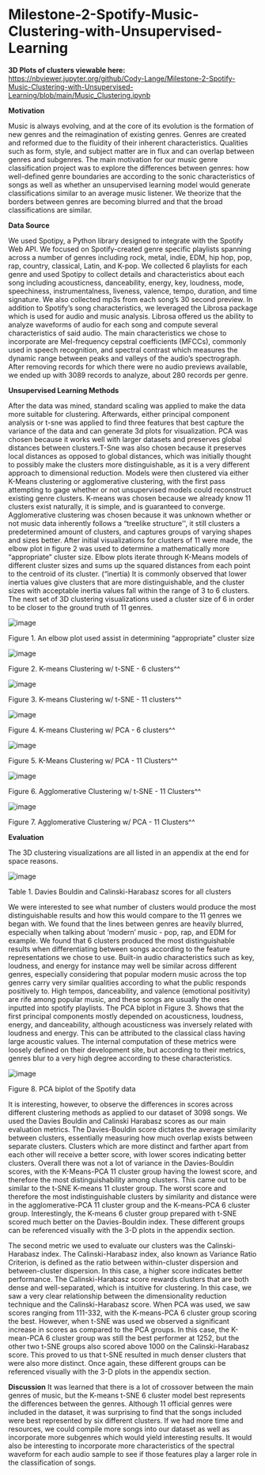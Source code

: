 # Milestone-2-Spotify-Music-Clustering-with-Unsupervised-Learning

**3D Plots of clusters viewable here:** https://nbviewer.jupyter.org/github/Cody-Lange/Milestone-2-Spotify-Music-Clustering-with-Unsupervised-Learning/blob/main/Music_Clustering.ipynb

**Motivation**

Music is always evolving, and at the core of its evolution is the formation of new genres and the reimagination of existing genres. Genres are created and reformed due to the fluidity of their inherent characteristics. Qualities such as form, style, and subject matter are in flux and can overlap between genres and subgenres. The main motivation for our music genre classification project was to explore the differences between genres: how well-defined genre boundaries are according to the sonic characteristics of songs as well as whether an unsupervised learning model would generate classifications similar to an average music listener. We theorize that the borders between genres are becoming blurred and that the broad classifications are similar.

**Data Source**

We used Spotipy, a Python library designed to integrate with the Spotify Web API. We focused on Spotify-created genre specific playlists spanning across a number of genres including rock, metal, indie, EDM, hip hop, pop, rap, country, classical, Latin, and K-pop. We collected 6 playlists for each genre and used Spotipy to collect details and characteristics about each song including acousticness, danceability, energy, key, loudness, mode, speechiness, instrumentalness, liveness, valence, tempo, duration, and time signature. We also collected mp3s from each song’s 30 second preview. 
In addition to Spotify’s song characteristics, we leveraged the Librosa package which is used for audio and music analysis. Librosa offered us the ability to analyze waveforms of audio for each song and compute several characteristics of said audio. The main characteristics we chose to incorporate are Mel-frequency cepstral coefficients (MFCCs), commonly used in speech recognition, and spectral contrast which measures the dynamic range between peaks and valleys of the audio’s spectrograph. After removing records for which there were no audio previews available, we ended up with 3089 records to analyze, about 280 records per genre. 

**Unsupervised Learning Methods**

After the data was mined, standard scaling was applied to make the data more suitable for clustering. Afterwards, either principal component analysis or t-sne was applied to find three features that best capture the variance of the data and can generate 3d plots for visualization. PCA was chosen because it works well with larger datasets and preserves global distances between clusters.T-Sne was also chosen because it preserves local distances as opposed to global distances, which was initially thought to possibly make the clusters more distinguishable, as it is a very different approach to dimensional reduction. Models were then clustered via either K-Means clustering or agglomerative clustering, with the first pass attempting to gage whether or not unsupervised models could reconstruct existing genre clusters. K-means was chosen because we already know 11 clusters exist naturally, it is simple, and  is guaranteed to converge. Agglomerative clustering was chosen because it was unknown whether or not music data inherently follows a “treelike structure'', it still clusters a predetermined amount of clusters, and captures groups of varying shapes and sizes better.
After initial visualizations for clusters of 11 were made, the elbow plot in figure 2 was used to determine a mathematically more “appropriate” cluster size. Elbow plots iterate through K-Means models of different cluster sizes and sums up the squared distances from each point to the centroid of its cluster. (“inertia) It is commonly observed that lower inertia values give clusters that are more distinguishable, and the cluster sizes with acceptable inertia values fall within the range of 3 to 6 clusters. The next set of 3D clustering visualizations used a cluster size of 6 in order to be closer to the ground truth of 11 genres.

![image](https://user-images.githubusercontent.com/50972659/122320655-914abf80-cef0-11eb-96bd-e4619cc952a6.png)

Figure 1.  An elbow plot used assist in determining “appropriate” cluster size
 
![image](https://user-images.githubusercontent.com/50972659/122320901-00c0af00-cef1-11eb-8039-d46ef7685393.png)

Figure 2. K-means Clustering w/ t-SNE - 6 clusters^^

![image](https://user-images.githubusercontent.com/50972659/122320927-0b7b4400-cef1-11eb-9427-0854b98ed880.png)

Figure 3. K-means Clustering w/ t-SNE - 11 clusters^^

![image](https://user-images.githubusercontent.com/50972659/122320955-1930c980-cef1-11eb-852f-74cdc66e2ae6.png)

Figure 4. K-means Clustering w/ PCA - 6 clusters^^

![image](https://user-images.githubusercontent.com/50972659/122320994-25b52200-cef1-11eb-9036-09005f075176.png)

Figure 5. K-Means Clustering w/ PCA - 11 Clusters^^

![image](https://user-images.githubusercontent.com/50972659/122320832-e25ab380-cef0-11eb-8939-bf7cc505bbfe.png)

Figure 6. Agglomerative Clustering w/ t-SNE - 11 Clusters^^

![image](https://user-images.githubusercontent.com/50972659/122320871-f43c5680-cef0-11eb-8522-ed919d2c67ad.png)

Figure 7. Agglomerative Clustering w/ PCA - 11 Clusters^^


**Evaluation**

The 3D clustering visualizations are all listed in an appendix at the end for space reasons.

![image](https://user-images.githubusercontent.com/50972659/122321363-bf7ccf00-cef1-11eb-9932-782636359106.png)

Table 1. Davies Bouldin and Calinski-Harabasz scores for all clusters

We were interested to see what number of clusters would produce the most distinguishable results and how this would compare to the 11 genres we began with. We found that the lines between genres are heavily blurred, especially when talking about ‘modern’ music - pop, rap, and EDM for example. We found that 6 clusters produced the most distinguishable results when differentiating between songs according to the feature representations we chose to use. Built-in audio characteristics such as key, loudness, and energy for instance may well be similar across different genres, especially considering that popular modern music across the top genres carry very similar qualities according to what the public responds positively to. High tempos, danceability, and valence (emotional positivity) are rife among popular music, and these songs are usually the ones inputted into spotify playlists. The PCA biplot in Figure 3. Shows that the first principal components mostly depended on acousticness, loudness, energy, and danceability, although acousticness was inversely related with loudness and energy. This can be attributed to the classical class having large acoustic values. The internal computation of these metrics were loosely defined on their development site, but according to their metrics, genres blur to a very high degree according to these characteristics. 

![image](https://user-images.githubusercontent.com/50972659/122319125-2dbf9280-ceee-11eb-8b6d-0190ba4d56f7.png)

Figure 8. PCA biplot of the Spotify data

It is interesting, however, to observe the differences in scores across different clustering methods as applied to our dataset of 3098 songs. We used the Davies Bouldin and Calinski Harabasz scores as our main evaluation metrics. The Davies-Bouldin score dictates the average similarity between clusters, essentially measuring how much overlap exists between separate clusters. Clusters which are more 
distinct and farther apart from each other will receive a better score, with lower scores indicating better clusters. Overall there was not a lot of variance in the Davies-Bouldin scores, with the K-Means-PCA 11 cluster group having the lowest score, and therefore the most distinguishability among clusters. This came out to be similar to the t-SNE K-means 11 cluster group. The worst score and therefore the most indistinguishable clusters by similarity and distance were in the agglomerative-PCA 11 cluster group and the K-means-PCA 6 cluster group. Interestingly, the K-means 6 cluster group prepared with t-SNE scored much better on the Davies-Bouldin index. These different groups can be referenced visually with the 3-D plots in the appendix section.

The second metric we used to evaluate our clusters was the Calinski-Harabasz index. The Calinski-Harabasz index, also known as Variance Ratio Criterion, is defined as the ratio between within-cluster dispersion and between-cluster dispersion. In this case, a higher score indicates better performance. The Calinski-Harabasz score rewards clusters that are both dense and well-separated, which is intuitive for clustering. In this case, we saw a very clear relationship between the dimensionality reduction technique and the Calinski-Harabasz score. When PCA was used, we saw scores ranging from 111-332, with the K-means-PCA 6 cluster group scoring the best. However, when t-SNE was used we observed a significant increase in scores as compared to the PCA groups. In this case, the K-mean-PCA 6 cluster group was still the best performer at 1252, but the other two t-SNE groups also scored above 1000 on the Calinski-Harabasz score. This proved to us that t-SNE resulted in much denser clusters that were also more distinct. Once again, these different groups can be referenced visually with the 3-D plots in the appendix section.

**Discussion**
It was learned that there is a lot of crossover between the main genres of music, but the K-means t-SNE 6 cluster model best represents the differences between the genres. Although 11 official genres were included in the dataset, it was surprising to find that the songs included were best represented by six different clusters. If we had more time and resources, we could compile more songs into our dataset as well as incorporate more subgenres which would yield interesting results. It would also be interesting to incorporate more characteristics of the spectral waveform for each audio sample to see if those features play a larger role in the classification of songs. 
